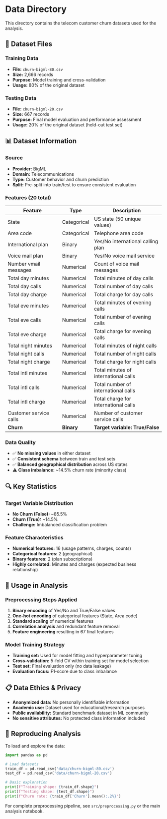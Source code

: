 # Data Directory

This directory contains the telecom customer churn datasets used for the analysis.

## 📁 Dataset Files

### Training Data
- **File:** `churn-bigml-80.csv`
- **Size:** 2,666 records
- **Purpose:** Model training and cross-validation
- **Usage:** 80% of the original dataset

### Testing Data  
- **File:** `churn-bigml-20.csv`
- **Size:** 667 records
- **Purpose:** Final model evaluation and performance assessment
- **Usage:** 20% of the original dataset (held-out test set)

## 📊 Dataset Information

### Source
- **Provider:** BigML
- **Domain:** Telecommunications
- **Type:** Customer behavior and churn prediction
- **Split:** Pre-split into train/test to ensure consistent evaluation

### Features (20 total)
| Feature | Type | Description |
|---------|------|-------------|
| State | Categorical | US state (50 unique values) |
| Area code | Categorical | Telephone area code |
| International plan | Binary | Yes/No international calling plan |
| Voice mail plan | Binary | Yes/No voice mail service |
| Number vmail messages | Numerical | Count of voice mail messages |
| Total day minutes | Numerical | Total minutes of day calls |
| Total day calls | Numerical | Total number of day calls |
| Total day charge | Numerical | Total charge for day calls |
| Total eve minutes | Numerical | Total minutes of evening calls |
| Total eve calls | Numerical | Total number of evening calls |
| Total eve charge | Numerical | Total charge for evening calls |
| Total night minutes | Numerical | Total minutes of night calls |
| Total night calls | Numerical | Total number of night calls |
| Total night charge | Numerical | Total charge for night calls |
| Total intl minutes | Numerical | Total minutes of international calls |
| Total intl calls | Numerical | Total number of international calls |
| Total intl charge | Numerical | Total charge for international calls |
| Customer service calls | Numerical | Number of customer service calls |
| **Churn** | **Binary** | **Target variable: True/False** |

### Data Quality
- ✅ **No missing values** in either dataset
- ✅ **Consistent schema** between train and test sets
- ✅ **Balanced geographical distribution** across US states
- ⚠️ **Class imbalance:** ~14.5% churn rate (minority class)

## 🔍 Key Statistics

### Target Variable Distribution
- **No Churn (False):** ~85.5%
- **Churn (True):** ~14.5%
- **Challenge:** Imbalanced classification problem

### Feature Characteristics
- **Numerical features:** 16 (usage patterns, charges, counts)
- **Categorical features:** 2 (geographical)
- **Binary features:** 2 (plan subscriptions)
- **Highly correlated:** Minutes and charges (expected business relationship)

## 🚀 Usage in Analysis

### Preprocessing Steps Applied
1. **Binary encoding** of Yes/No and True/False values
2. **One-hot encoding** of categorical features (State, Area code)
3. **Standard scaling** of numerical features
4. **Correlation analysis** and redundant feature removal
5. **Feature engineering** resulting in 67 final features

### Model Training Strategy
- **Training set:** Used for model fitting and hyperparameter tuning
- **Cross-validation:** 5-fold CV within training set for model selection
- **Test set:** Final evaluation only (no data leakage)
- **Evaluation focus:** F1-score due to class imbalance

## 📋 Data Ethics & Privacy

- **Anonymized data:** No personally identifiable information
- **Academic use:** Dataset used for educational/research purposes
- **Public availability:** Standard benchmark dataset in ML community
- **No sensitive attributes:** No protected class information included

## 🔄 Reproducing Analysis

To load and explore the data:

```python
import pandas as pd

# Load datasets
train_df = pd.read_csv('data/churn-bigml-80.csv')
test_df = pd.read_csv('data/churn-bigml-20.csv')

# Basic exploration
print(f"Training shape: {train_df.shape}")
print(f"Testing shape: {test_df.shape}")
print(f"Churn rate: {train_df['Churn'].mean():.2%}")
```

For complete preprocessing pipeline, see `src/preprocessing.py` or the main analysis notebook. 